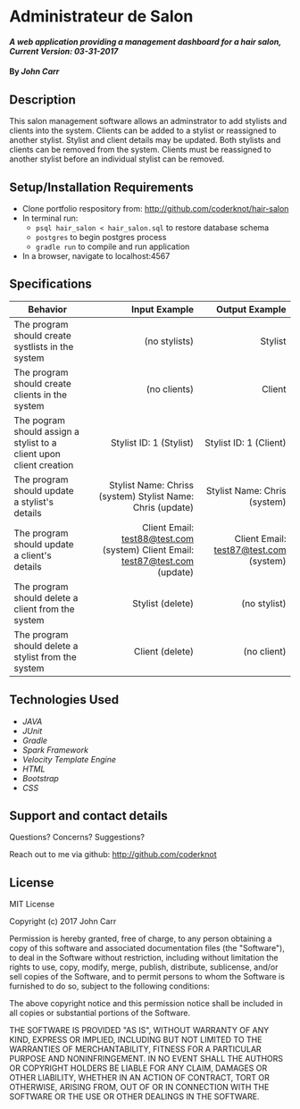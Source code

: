 # Administrateur de Salon

#### _A web application providing a management dashboard for a hair salon, Current Version: 03-31-2017_

#### By _**John Carr**_

## Description
This salon management software allows an adminstrator to add stylists and clients into the system. Clients can be added to a stylist or reassigned to another stylist. Stylist and client details may be updated. Both stylists and clients can be removed from the system. Clients must be reassigned to another stylist before an individual stylist can be removed.

## Setup/Installation Requirements
* Clone portfolio respository from: <http://github.com/coderknot/hair-salon>
* In terminal run:
  * <code>psql hair_salon < hair_salon.sql</code> to restore database schema
  * <code>postgres</code> to begin postgres process
  * <code>gradle run</code> to compile and run application
* In a browser, navigate to localhost:4567

## Specifications

| Behavior                   | Input Example     | Output Example    |
| -------------------------- | -----------------:| -----------------:|
| The program should create systlists in the system | (no stylists) | Stylist |
| The program should create clients in the system | (no clients) | Client |
| The pogram should assign a stylist to a client upon client creation | Stylist ID: 1 (Stylist) | Stylist ID: 1 (Client) |
| The program should update a stylist's details | Stylist Name: Chriss (system) Stylist Name: Chris (update) | Stylist Name: Chris (system)|
| The program should update a client's details | Client Email: test88@test.com (system) Client Email: test87@test.com (update) | Client Email: test87@test.com (system)|
| The program should delete a client from the system | Stylist (delete) | (no stylist) |
| The program should delete a stylist from the system | Client (delete) | (no client) |

## Technologies Used
* _JAVA_
* _JUnit_
* _Gradle_
* _Spark Framework_
* _Velocity Template Engine_
* _HTML_
* _Bootstrap_
* _CSS_

## Support and contact details
Questions? Concerns? Suggestions?

Reach out to me via github:
<http://github.com/coderknot>

## License

MIT License

Copyright (c) 2017 John Carr

Permission is hereby granted, free of charge, to any person obtaining a copy
of this software and associated documentation files (the "Software"), to deal
in the Software without restriction, including without limitation the rights
to use, copy, modify, merge, publish, distribute, sublicense, and/or sell
copies of the Software, and to permit persons to whom the Software is
furnished to do so, subject to the following conditions:

The above copyright notice and this permission notice shall be included in all
copies or substantial portions of the Software.

THE SOFTWARE IS PROVIDED "AS IS", WITHOUT WARRANTY OF ANY KIND, EXPRESS OR
IMPLIED, INCLUDING BUT NOT LIMITED TO THE WARRANTIES OF MERCHANTABILITY,
FITNESS FOR A PARTICULAR PURPOSE AND NONINFRINGEMENT. IN NO EVENT SHALL THE
AUTHORS OR COPYRIGHT HOLDERS BE LIABLE FOR ANY CLAIM, DAMAGES OR OTHER
LIABILITY, WHETHER IN AN ACTION OF CONTRACT, TORT OR OTHERWISE, ARISING FROM,
OUT OF OR IN CONNECTION WITH THE SOFTWARE OR THE USE OR OTHER DEALINGS IN THE
SOFTWARE.
